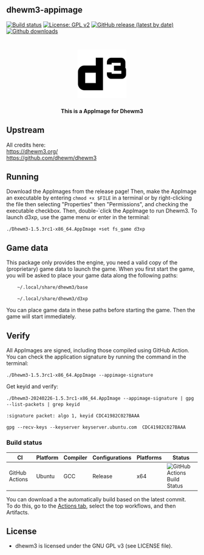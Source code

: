 dhewm3-appimage
---------------
[![Build status](https://github.com/tx00100xt/dhewm3-appimage/actions/workflows/cibuild.yml/badge.svg)](https://github.com/tx00100xt//dhewm3-appimage/actions/)
[![License: GPL v2](https://img.shields.io/badge/License-GPL_v3-blue.svg)](https://www.gnu.org/licenses/gpl-3.0.html)
[![GitHub release (latest by date)](https://img.shields.io/github/v/release/tx00100xt/dhewm3-appimage)](https://github.com/tx00100xt/dhewm3-appimage/releases/tag/1.3.5rc1)
[![Github downloads](https://img.shields.io/github/downloads/tx00100xt/dhewm3-appimage/total.svg?logo=github&logoColor=white&style=flat-square&color=E75776)](https://github.com/tx00100xt/dhewm3-appimage/releases/)

<h1 align="center">
  <img src="https://raw.githubusercontent.com/tx00100xt/dhewm3-appimage/main/AppDir/usr/share/icons/hicolor/128x128/apps/org.dhewm3.Dhewm3.png" alt="AppImage for Dhewm3">
  <br/>
</h1>
<p align="center"><b>This is a AppImage for Dhewm3</b>

## Upstream
All credits here:  
https://dhewm3.org/  
https://github.com/dhewm/dhewm3

## Running
Download the AppImages from the release page! Then, make the AppImage an executable by entering `chmod +x $FILE` in a terminal or by right-clicking the file then selecting "Properties" then "Permissions", and checking the executable checkbox. Then, double-`click the AppImage to run Dhewm3. To launch d3xp, use the game menu or enter in the terminal:
```
./Dhewm3-1.5.3rc1-x86_64.AppImage +set fs_game d3xp
```

## Game data
This package only provides the engine, you need a valid copy of the (proprietary) game data to launch the game.
When you first start the game, you will be asked to place your game data along the following paths:
```
    ~/.local/share/dhewm3/base
```
```
    ~/.local/share/dhewm3/d3xp
```
You can place game data in these paths before starting the game. Then the game will start immediately.

## Verify
All AppImages are signed, including those compiled using GitHub Action.  
You can check the application signature by running the command in the terminal:
```
./Dhewm3-1.5.3rc1-x86_64.AppImage --appimage-signature
```
Get keyid and verify:  
```
./Dhewm3-20240226-1.5.3rc1-x86_64.AppImage --appimage-signature | gpg --list-packets | grep keyid

```
```
:signature packet: algo 1, keyid CDC41982C027BAAA
```
```
gpg --recv-keys --keyserver keyserver.ubuntu.com  CDC41982C027BAAA

```

### Build status
|CI|Platform|Compiler|Configurations|Platforms|Status|
|---|---|---|---|---|---|
|GitHub Actions|Ubuntu|GCC|Release|x64|![GitHub Actions Build Status](https://github.com/tx00100xt/dhewm3-appimage/actions/workflows/cibuild.yml/badge.svg)

You can download a the automatically build based on the latest commit.  
To do this, go to the [Actions tab], select the top workflows, and then Artifacts.

License
-------

* dhewm3 is licensed under the GNU GPL v3 (see LICENSE file).

[Actions tab]: https://github.com/tx00100xt//dhewm3-appimage/actions "Download Artifacts"
